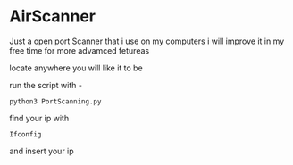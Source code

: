 # AirScanner
Just a open port Scanner that i use on my computers 
i will improve it in my free time for more advamced fetureas 


 locate anywhere you will like it to be 
 
 run the script with -
``` 
python3 PortScanning.py
```
find your ip with 
```
Ifconfig
```
and insert your ip 


